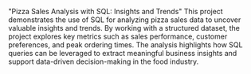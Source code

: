 "Pizza Sales Analysis with SQL: Insights and Trends"
This project demonstrates the use of SQL for analyzing pizza sales data to uncover valuable insights and trends. By working with a structured dataset, the project explores key metrics such as sales performance, customer preferences, and peak ordering times. The analysis highlights how SQL queries can be leveraged to extract meaningful business insights and support data-driven decision-making in the food industry.






